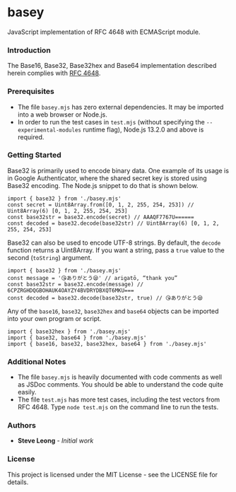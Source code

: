 # basey
JavaScript implementation of RFC 4648 with ECMAScript module.

### Introduction
The Base16, Base32, Base32hex and Base64 implementation described herein
complies with [RFC 4648](https://tools.ietf.org/html/rfc4648).

### Prerequisites
- The file `basey.mjs` has zero external dependencies. It may be imported into
a web browser or Node.js.
- In order to run the test cases in `test.mjs` (without specifying the
`--experimental-modules` runtime flag), Node.js 13.2.0 and above is required.

### Getting Started
Base32 is primarily used to encode binary data. One example of its usage is in
Google Authenticator, where the shared secret key is stored using Base32
encoding. The Node.js snippet to do that is shown below.
```
import { base32 } from './basey.mjs'
const secret = Uint8Array.from([0, 1, 2, 255, 254, 253]) // Uint8Array(6) [0, 1, 2, 255, 254, 253]
const base32str = base32.encode(secret) // AAAQF7767U======
const decoded = base32.decode(base32str) // Uint8Array(6) [0, 1, 2, 255, 254, 253]
```

Base32 can also be used to encode UTF-8 strings. By default, the `decode` function returns a
Uint8Array. If you want a string, pass a `true` value to the second (`toString`) argument.
```
import { base32 } from './basey.mjs'
const message = '😘ありがとう😪' // arigatō, “thank you”
const base32str = base32.encode(message) // 6CPZRGHDQGBOHAUK4OAYZY4BVDRYDBXQT6MKU===
const decoded = base32.decode(base32str, true) // 😘ありがとう😪
```

Any of the `base16`, `base32`, `base32hex` and `base64` objects can be imported into
your own program or script.
```
import { base32hex } from './basey.mjs'
import { base32, base64 } from './basey.mjs'
import { base16, base32, base32hex, base64 } from './basey.mjs'
```

### Additional Notes
- The file `basey.mjs` is heavily documented with code comments as well as JSDoc comments.
You should be able to understand the code quite easily.
- The file `test.mjs` has more test cases, including the test vectors from RFC 4648. Type
`node test.mjs` on the command line to run the tests.

### Authors
* **Steve Leong** - *Initial work*

### License
This project is licensed under the MIT License - see the LICENSE file for details.
